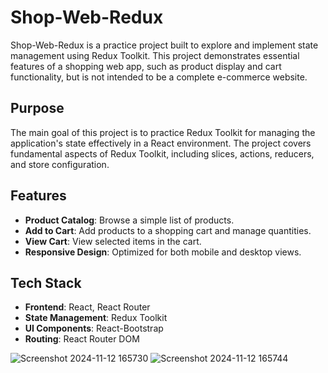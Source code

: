 # Shop-Web-Redux

Shop-Web-Redux is a practice project built to explore and implement state management using Redux Toolkit. This project demonstrates essential features of a shopping web app, such as product display and cart functionality, but is not intended to be a complete e-commerce website.

## Purpose

The main goal of this project is to practice Redux Toolkit for managing the application's state effectively in a React environment. The project covers fundamental aspects of Redux Toolkit, including slices, actions, reducers, and store configuration.

## Features

- **Product Catalog**: Browse a simple list of products.
- **Add to Cart**: Add products to a shopping cart and manage quantities.
- **View Cart**: View selected items in the cart.
- **Responsive Design**: Optimized for both mobile and desktop views.

## Tech Stack

- **Frontend**: React, React Router
- **State Management**: Redux Toolkit
- **UI Components**: React-Bootstrap
- **Routing**: React Router DOM

  
![Screenshot 2024-11-12 165730](https://github.com/user-attachments/assets/26a141ee-4c00-4368-b766-948009d3bded)
![Screenshot 2024-11-12 165744](https://github.com/user-attachments/assets/2cbe4c58-d99f-4a1d-bfd9-667daa160f22)
